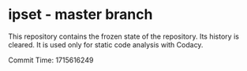 # ipset - master branch

This repository contains the frozen state of the repository.
Its history is cleared. It is used only for static code
analysis with Codacy.

Commit Time: 1715616249